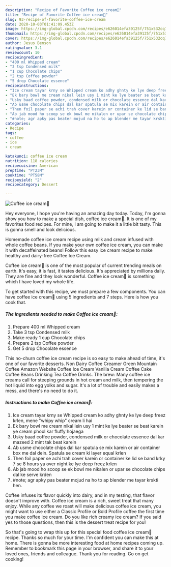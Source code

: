 ```yaml
---
description: "Recipe of Favorite Coffee ice cream🍨"
title: "Recipe of Favorite Coffee ice cream🍨"
slug: 93-recipe-of-favorite-coffee-ice-cream
date: 2020-10-03T01:41:09.453Z
image: https://img-global.cpcdn.com/recipes/e626014efa39125f/751x532cq70/coffee-ice-cream🍨-recipe-main-photo.jpg
thumbnail: https://img-global.cpcdn.com/recipes/e626014efa39125f/751x532cq70/coffee-ice-cream🍨-recipe-main-photo.jpg
cover: https://img-global.cpcdn.com/recipes/e626014efa39125f/751x532cq70/coffee-ice-cream🍨-recipe-main-photo.jpg
author: Jesus Benson
ratingvalue: 3.1
reviewcount: 10
recipeingredient:
- "400 ml Whipped cream"
- "3 tsp Condensed milk"
- "1 cup Chocolate chips"
- "2 tsp Coffee powder"
- "5 drop Chocolate essence"
recipeinstructions:
- "Ice cream tayar krny se Whipped cream ko adhy ghnty ke lye deep freez krlen, mene &#34;whipy whip&#34; cream li hai"
- "Ek bary bowl me cream nikal lein usy 1 mint ke lye beater se beat karein ye cream phool kar fluffy hojaega"
- "Usky baad coffee powder, condensed milk or chocolate essence dal kar mazeed 2 mint tak beat karein"
- "Ab usme chocolate chips dal kar spatula se mix karein or air container box me dal dein. Spatula se cream ki layer equal krlen"
- "Then foil paper se achi trah cover karein or container ke lid se band krky 7 se 8 hours ya over night ke lye deep freez krlen"
- "Ab jab mood ho scoop se ek bowl me nikalen or upar se chocolate chips dal ke serve krden"
- "#note; agr apky pas beater mojud na ho to ap blender me tayar krskti hen."
categories:
- Recipe
tags:
- coffee
- ice
- cream

katakunci: coffee ice cream 
nutrition: 118 calories
recipecuisine: American
preptime: "PT23M"
cooktime: "PT58M"
recipeyield: "2"
recipecategory: Dessert

---
```



![Coffee ice cream🍨](https://img-global.cpcdn.com/recipes/e626014efa39125f/751x532cq70/coffee-ice-cream🍨-recipe-main-photo.jpg)

Hey everyone, I hope you're having an amazing day today. Today, I'm gonna show you how to make a special dish, coffee ice cream🍨. It is one of my favorites food recipes. For mine, I am going to make it a little bit tasty. This is gonna smell and look delicious.

Homemade coffee ice cream recipe using milk and cream infused with whole coffee beans. If you make your own coffee ice cream, you can make it with decaffeinated beans! Follow this easy ice cream recipe to make healthy and dairy-free Coffee Ice Cream.

Coffee ice cream🍨 is one of the most popular of current trending meals on earth. It's easy, it is fast, it tastes delicious. It's appreciated by millions daily. They are fine and they look wonderful. Coffee ice cream🍨 is something which I have loved my whole life.


To get started with this recipe, we must prepare a few components. You can have coffee ice cream🍨 using 5 ingredients and 7 steps. Here is how you cook that.

<!--inarticleads1-->

##### The ingredients needed to make Coffee ice cream🍨:

1. Prepare 400 ml Whipped cream
1. Take 3 tsp Condensed milk
1. Make ready 1 cup Chocolate chips
1. Prepare 2 tsp Coffee powder
1. Get 5 drop Chocolate essence


This no-churn coffee ice cream recipe is so easy to make ahead of time, it&#39;s one of our favorite desserts. Non Dairy Coffee Creamer Green Mountain Coffee Amazon Website Coffee Ice Cream Vanilla Cream Coffee Cake Coffee Beans Drinking Tea Coffee Drinks. The brew: Many coffee ice creams call for steeping grounds in hot cream and milk, then tempering the hot liquid into egg yolks and sugar. It&#39;s a lot of trouble and easily makes a mess, and there&#39;s no need to do it. 

<!--inarticleads2-->

##### Instructions to make Coffee ice cream🍨:

1. Ice cream tayar krny se Whipped cream ko adhy ghnty ke lye deep freez krlen, mene &#34;whipy whip&#34; cream li hai
1. Ek bary bowl me cream nikal lein usy 1 mint ke lye beater se beat karein ye cream phool kar fluffy hojaega
1. Usky baad coffee powder, condensed milk or chocolate essence dal kar mazeed 2 mint tak beat karein
1. Ab usme chocolate chips dal kar spatula se mix karein or air container box me dal dein. Spatula se cream ki layer equal krlen
1. Then foil paper se achi trah cover karein or container ke lid se band krky 7 se 8 hours ya over night ke lye deep freez krlen
1. Ab jab mood ho scoop se ek bowl me nikalen or upar se chocolate chips dal ke serve krden
1. #note; agr apky pas beater mojud na ho to ap blender me tayar krskti hen.


Coffee infuses its flavor quickly into dairy, and in my testing, that flavor doesn&#39;t improve with. Coffee ice cream is a rich, sweet treat that many enjoy. While any coffee we roast will make delicious coffee ice cream, you might want to use either a Classic Profile or Bold Profile coffee the first time you make coffee ice cream. Do you like rich creamy ice cream? If you said yes to those questions, then this is the dessert treat recipe for you! 

So that's going to wrap this up for this special food coffee ice cream🍨 recipe. Thanks so much for your time. I'm confident you can make this at home. There is gonna be more interesting food at home recipes coming up. Remember to bookmark this page in your browser, and share it to your loved ones, friends and colleague. Thank you for reading. Go on get cooking!
